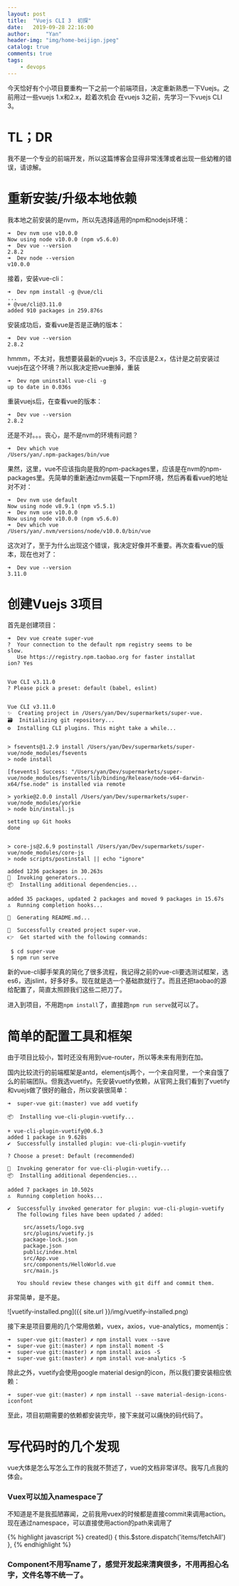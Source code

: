 ```yaml
---
layout: post
title:  "Vuejs CLI 3  初探"
date:   2019-09-28 22:16:00
author:     "Yan"
header-img: "img/home-beijign.jpeg"
catalog: true
comments: true
tags:
    - devops
---
```


今天恰好有个小项目要重构一下之前一个前端项目，决定重新熟悉一下Vuejs。之前用过一些vuejs 1.x和2.x，趁着次机会
在vuejs 3之前，先学习一下vuejs CLI 3。

# TL；DR

我不是一个专业的前端开发，所以这篇博客会显得非常浅薄或者出现一些幼稚的错误，请谅解。

# 重新安装/升级本地依赖

我本地之前安装的是nvm，所以先选择适用的npm和nodejs环境：

```
➜  Dev nvm use v10.0.0
Now using node v10.0.0 (npm v5.6.0)
➜  Dev vue --version
2.8.2
➜  Dev node --version
v10.0.0
```

接着，安装vue-cli：

```
➜  Dev npm install -g @vue/cli
...
+ @vue/cli@3.11.0
added 910 packages in 259.876s
```

安装成功后，查看vue是否是正确的版本：

```
➜  Dev vue --version
2.8.2
```

hmmm，不太对，我想要装最新的vuejs 3，不应该是2.x，估计是之前安装过vuejs在这个环境？所以我决定把vue删掉，重装

```
➜  Dev npm uninstall vue-cli -g
up to date in 0.036s
```

重装vuejs后，在查看vue的版本：

```
➜  Dev vue --version
2.8.2
```

还是不对。。。丧心，是不是nvm的环境有问题？

```
➜  Dev which vue
/Users/yan/.npm-packages/bin/vue
```

果然，这里，vue不应该指向是我的npm-packages里，应该是在nvm的npm-packages里。先简单的重新通过nvm装载一下npm环境，然后再看看vue的地址对不对：

```
➜  Dev nvm use default
Now using node v8.9.1 (npm v5.5.1)
➜  Dev nvm use v10.0.0
Now using node v10.0.0 (npm v5.6.0)
➜  Dev which vue
/Users/yan/.nvm/versions/node/v10.0.0/bin/vue
```

这次对了，至于为什么出现这个错误，我决定好像并不重要。再次查看vue的版本，现在也对了：

```
➜  Dev vue --version
3.11.0
```

# 创建Vuejs 3项目

首先是创建项目：

```
➜  Dev vue create super-vue
?  Your connection to the default npm registry seems to be
slow.
   Use https://registry.npm.taobao.org for faster installat
ion? Yes


Vue CLI v3.11.0
? Please pick a preset: default (babel, eslint)


Vue CLI v3.11.0
✨  Creating project in /Users/yan/Dev/supermarkets/super-vue.
🗃  Initializing git repository...
⚙  Installing CLI plugins. This might take a while...


> fsevents@1.2.9 install /Users/yan/Dev/supermarkets/super-vue/node_modules/fsevents
> node install

[fsevents] Success: "/Users/yan/Dev/supermarkets/super-vue/node_modules/fsevents/lib/binding/Release/node-v64-darwin-x64/fse.node" is installed via remote

> yorkie@2.0.0 install /Users/yan/Dev/supermarkets/super-vue/node_modules/yorkie
> node bin/install.js

setting up Git hooks
done


> core-js@2.6.9 postinstall /Users/yan/Dev/supermarkets/super-vue/node_modules/core-js
> node scripts/postinstall || echo "ignore"

added 1236 packages in 30.263s
🚀  Invoking generators...
📦  Installing additional dependencies...

added 35 packages, updated 2 packages and moved 9 packages in 15.67s
⚓  Running completion hooks...

📄  Generating README.md...

🎉  Successfully created project super-vue.
👉  Get started with the following commands:

 $ cd super-vue
 $ npm run serve
```

新的vue-cli脚手架真的简化了很多流程，我记得之前的vue-cli要选测试框架，选es6，选jslint，好多好多。现在就是选一个基础款就行了。而且还把taobao的源给配置了，简直太照顾我们这些二把刀了。

进入到项目，不用跑```npm install```了，直接跑```npm run serve```就可以了。

# 简单的配置工具和框架

由于项目比较小，暂时还没有用到vue-router，所以等未来有用到在加。

国内比较流行的前端框架是antd，elementjs两个，一个来自阿里，一个来自饿了么的前端团队。但我选vuetify。先安装vuetify依赖，从官网上我们看到了vuetify和vuejs做了很好的融合，所以安装很简单：

```
➜  super-vue git:(master) vue add vuetify

📦  Installing vue-cli-plugin-vuetify...

+ vue-cli-plugin-vuetify@0.6.3
added 1 package in 9.628s
✔  Successfully installed plugin: vue-cli-plugin-vuetify

? Choose a preset: Default (recommended)

🚀  Invoking generator for vue-cli-plugin-vuetify...
📦  Installing additional dependencies...

added 7 packages in 10.502s
⚓  Running completion hooks...

✔  Successfully invoked generator for plugin: vue-cli-plugin-vuetify
   The following files have been updated / added:

     src/assets/logo.svg
     src/plugins/vuetify.js
     package-lock.json
     package.json
     public/index.html
     src/App.vue
     src/components/HelloWorld.vue
     src/main.js

   You should review these changes with git diff and commit them.
```
非常简单，是不是。

![vuetify-installed.png]({{ site.url }}/img/vuetify-installed.png)

接下来是项目要用的几个常用依赖，vuex，axios，vue-analytics，momentjs：

```
➜  super-vue git:(master) ✗ npm install vuex --save
➜  super-vue git:(master) ✗ npm install moment -S
➜  super-vue git:(master) ✗ npm install axios -S
➜  super-vue git:(master) ✗ npm install vue-analytics -S
```

除此之外，vuetify会使用google material design的icon，所以我们要安装相应依赖：

```
➜  super-vue git:(master) ✗ npm install --save material-design-icons-iconfont
```

至此，项目初期需要的依赖都安装完毕，接下来就可以痛快的码代码了。

# 写代码时的几个发现

vue大体是怎么写怎么工作的我就不赘述了，vue的文档非常详尽。我写几点我的体会。

### Vuex可以加入namespace了

不知道是不是我孤陋寡闻，之前我用vuex的时候都是直接commit来调用action。现在通过namespace，可以直接使用action的path来调用了

{% highlight javascript %}
created() {
    this.$store.dispatch('items/fetchAll')
  },
{% endhighlight %}

### Component不用写name了，感觉开发起来清爽很多，不用再担心名字，文件名等不统一了。

